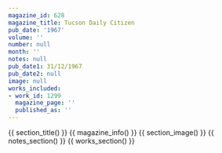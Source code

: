 ```yaml
---
magazine_id: 628
magazine_title: Tucson Daily Citizen
pub_date: '1967'
volume: ''
number: null
month: ''
notes: null
pub_date1: 31/12/1967
pub_date2: null
image: null
works_included:
- work_id: 1299
  magazine_page: ''
  published_as: ''
---
```


{{ section_title() }}
{{ magazine_info() }}
{{ section_image() }}
{{ notes_section() }}
{{ works_section() }}
